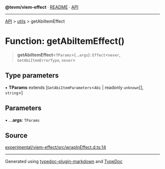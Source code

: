 **@tevm/viem-effect** ∙ [README](../../README.md) ∙ [API](../../API.md)

***

[API](../../API.md) > [utils](../README.md) > getAbiItemEffect

# Function: getAbiItemEffect()

> **getAbiItemEffect**\<`TParams`\>(...`args`): `Effect`\<`never`, `GetAbiItemErrorType`, `never`\>

## Type parameters

▪ **TParams** extends [`GetAbiItemParameters`\<`Abi` \| readonly `unknown`[], `string`\>]

## Parameters

▪ ...**args**: `TParams`

## Source

[experimental/viem-effect/src/wrapInEffect.d.ts:14](https://github.com/evmts/tevm-monorepo/blob/main/experimental/viem-effect/src/wrapInEffect.d.ts#L14)

***
Generated using [typedoc-plugin-markdown](https://www.npmjs.com/package/typedoc-plugin-markdown) and [TypeDoc](https://typedoc.org/)
